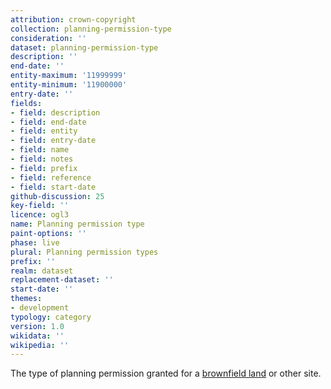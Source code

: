 ```yaml
---
attribution: crown-copyright
collection: planning-permission-type
consideration: ''
dataset: planning-permission-type
description: ''
end-date: ''
entity-maximum: '11999999'
entity-minimum: '11900000'
entry-date: ''
fields:
- field: description
- field: end-date
- field: entity
- field: entry-date
- field: name
- field: notes
- field: prefix
- field: reference
- field: start-date
github-discussion: 25
key-field: ''
licence: ogl3
name: Planning permission type
paint-options: ''
phase: live
plural: Planning permission types
prefix: ''
realm: dataset
replacement-dataset: ''
start-date: ''
themes:
- development
typology: category
version: 1.0
wikidata: ''
wikipedia: ''
---
```


The type of planning permission granted for a [brownfield land](/dataset/brownfield-land) or other site.
